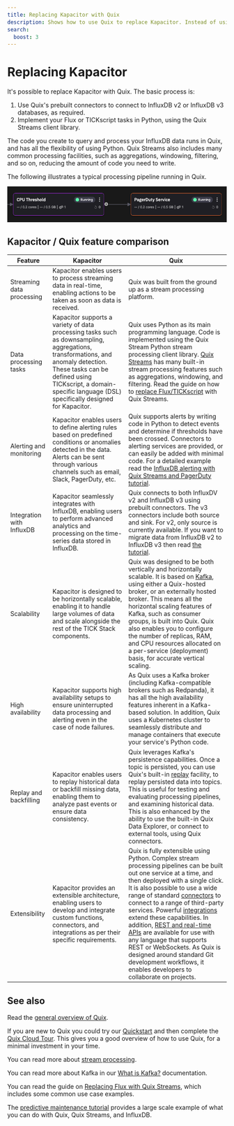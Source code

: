 ```yaml
---
title: Replacing Kapacitor with Quix
description: Shows how to use Quix to replace Kapacitor. Instead of using Kapacitor to run Flux or TICKscript tasks, use Quix Streams, and Python to implement your processing pipeline, and run them it Quix.
search:
  boost: 3
---
```


# Replacing Kapacitor

It's possible to replace Kapacitor with Quix. The basic process is:

1. Use Quix's prebuilt connectors to connect to InfluxDB v2 or InfluxDB v3 databases, as required.
2. Implement your Flux or TICKscript tasks in Python, using the Quix Streams client library. 

The code you create to query and process your InfluxDB data runs in Quix, and has all the flexibility of using Python. Quix Streams also includes many common processing facilities, such as aggregations, windowing, filtering, and so on, reducing the amount of code you need to write.

The following illustrates a typical processing pipeline running in Quix.

![Processing pipeline](../../../tutorials/influxdb-alerting/images/alerting-pipeline.png)

## Kapacitor / Quix feature comparison

| Feature | Kapacitor | Quix |
|----|----|----|
| Streaming data processing | Kapacitor enables users to process streaming data in real-time, enabling actions to be taken as soon as data is received. | Quix was built from the ground up as a stream processing platform. |
| Data processing tasks | Kapacitor supports a variety of data processing tasks such as downsampling, aggregations, transformations, and anomaly detection. These tasks can be defined using TICKscript, a domain-specific language (DSL) specifically designed for Kapacitor. | Quix uses Python as its main programming language. Code is implemented using the Quix Stream Python stream processing client library. [Quix Streams](https://quix.io/docs/quix-streams/introduction.html) has many built-in stream processing features such as aggregations, windowing, and filtering. Read the guide on how to [replace Flux/TICKscript](./replacing-flux.md) with Quix Streams. |
| Alerting and monitoring | Kapacitor enables users to define alerting rules based on predefined conditions or anomalies detected in the data. Alerts can be sent through various channels such as email, Slack, PagerDuty, etc. | Quix supports alerts by writing code in Python to detect events and determine if thresholds have been crossed. Connectors to alerting services are provided, or can easily be added with minimal code. For a detailed example read the [InfluxDB alerting with Quix Streams and PagerDuty tutorial](../../../tutorials/influxdb-alerting/overview.md). |
| Integration with InfluxDB | Kapacitor seamlessly integrates with InfluxDB, enabling users to perform advanced analytics and processing on the time-series data stored in InfluxDB. | Quix connects to both InfluxDV v2 and InfluxDB v3 using prebuilt connectors. The v3 connectors include both source and sink. For v2, only source is currently available. If you want to migrate data from InfluxDB v2 to InfluxDB v3 then read [the tutorial](../../../tutorials/influxdb-migration/overview.md). |
| Scalability | Kapacitor is designed to be horizontally scalable, enabling it to handle large volumes of data and scale alongside the rest of the TICK Stack components. | Quix was designed to be both vertically and horizontally scalable. It is based on [Kafka](../../../kb/what-is-kafka.md), using either a Quix-hosted broker, or an externally hosted broker. This means all the horizontal scaling features of Kafka, such as consumer groups, is built into Quix. Quix also enables you to configure the number of replicas, RAM, and CPU resources allocated on a per-service (deployment) basis, for accurate vertical scaling. |
| High availability | Kapacitor supports high availability setups to ensure uninterrupted data processing and alerting even in the case of node failures. | As Quix uses a Kafka broker (including Kafka-compatible brokers such as Redpanda), it has all the high availability features inherent in a Kafka-based solution. In addition, Quix uses a Kubernetes cluster to seamlessly distribute and manage containers that execute your service's Python code. |
| Replay and backfilling | Kapacitor enables users to replay historical data or backfill missing data, enabling them to analyze past events or ensure data consistency. | Quix leverages Kafka's persistence capabilities. Once a topic is persisted, you can use Quix's built-in [replay](../../../manage/replay.md) facility, to replay persisted data into topics. This is useful for testing and evaluating processing pipelines, and examining historical data. This is also enhanced by the ability to use the built-in Quix Data Explorer, or connect to external tools, using Quix connectors. |
| Extensibility | Kapacitor provides an extensible architecture, enabling users to develop and integrate custom functions, connectors, and integrations as per their specific requirements. | Quix is fully extensible using Python. Complex stream processing pipelines can be built out one service at a time, and then deployed with a single click. It is also possible to use a wide range of standard [connectors](../../../connectors/index.md) to connect to a range of third-party services. Powerful [integrations](../../overview.md) extend these capabilities. In addition, [REST and real-time APIs](../../../develop/apis-overview.md) are available for use with any language that supports REST or WebSockets. As Quix is designed around standard Git development workflows, it enables developers to collaborate on projects. |

## See also

Read the [general overview of Quix](../../../kb/what-is-quix.md).

If you are new to Quix you could try our [Quickstart](../../../quix-cloud/quickstart.md) and then complete the [Quix Cloud Tour](../../../quix-cloud/quixtour/overview.md). This gives you a good overview of how to use Quix, for a minimal investment in your time.

You can read more about [stream processing](../../../kb/why-stream-processing.md).

You can read more about Kafka in our [What is Kafka?](../../../kb/what-is-kafka.md) documentation.

You can read the guide on [Replacing Flux with Quix Streams](./replacing-flux.md), which includes some common use case examples.

The [predictive maintenance tutorial](../../../tutorials/predictive-maintenance/overview.md) provides a large scale example of what you can do with Quix, Quix Streams, and InfluxDB.
